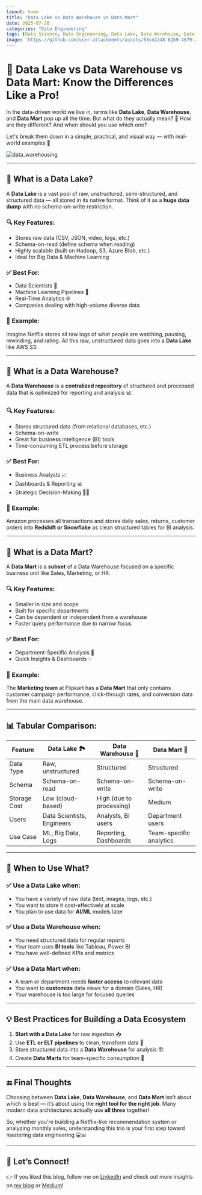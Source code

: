 ```yaml
---
layout: home
title: "Data Lake vs Data Warehouse vs Data Mart"
date: 2025-07-26
categories: "Data Engineering"
tags: [Data Science, Data Engineering, Data Lake, Data Warehouse, Date Mart, Big Data]
image: 'https://github.com/user-attachments/assets/53ce2248-82b9-4579-acbc-5a5daae4d32d'
---
```


# 🧠 Data Lake vs Data Warehouse vs Data Mart: Know the Differences Like a Pro!

In the data-driven world we live in, terms like **Data Lake**, **Data Warehouse**, and **Data Mart** pop up all the time. But what do they actually mean? 🤔 How are they different? And when should you use which one?

Let's break them down in a simple, practical, and visual way — with real-world examples 🚀

![data_warehousing](https://github.com/user-attachments/assets/53ce2248-82b9-4579-acbc-5a5daae4d32d)

---

## 📘 What is a Data Lake?

A **Data Lake** is a vast pool of raw, unstructured, semi-structured, and structured data — all stored in its native format. Think of it as a **huge data dump** with no schema-on-write restriction.

### 🔍 Key Features:

* Stores raw data (CSV, JSON, video, logs, etc.)
* Schema-on-read (define schema when reading)
* Highly scalable (built on Hadoop, S3, Azure Blob, etc.)
* Ideal for Big Data & Machine Learning

### ✅ Best For:

* Data Scientists 🧪
* Machine Learning Pipelines 🤖
* Real-Time Analytics 🌐
* Companies dealing with high-volume diverse data

### 🧾 Example:

Imagine Netflix stores all raw logs of what people are watching, pausing, rewinding, and rating. All this raw, unstructured data goes into a **Data Lake** like AWS S3.

---

## 🏢 What is a Data Warehouse?

A **Data Warehouse** is a **centralized repository** of structured and processed data that is optimized for reporting and analysis 📊.

### 🔍 Key Features:

* Stores structured data (from relational databases, etc.)
* Schema-on-write
* Great for business intelligence (BI) tools
* Time-consuming ETL process before storage

### ✅ Best For:

* Business Analysts 📈
* Dashboards & Reporting 📊
* Strategic Decision-Making 🧑‍💼

### 🧾 Example:

Amazon processes all transactions and stores daily sales, returns, customer orders into **Redshift or Snowflake** as clean structured tables for BI analysis.

---

## 🧩 What is a Data Mart?

A **Data Mart** is a **subset** of a Data Warehouse focused on a specific business unit like Sales, Marketing, or HR.

### 🔍 Key Features:

* Smaller in size and scope
* Built for specific departments
* Can be dependent or independent from a warehouse
* Faster query performance due to narrow focus

### ✅ Best For:

* Department-Specific Analysis 🎯
* Quick Insights & Dashboards 💡

### 🧾 Example:

The **Marketing team** at Flipkart has a **Data Mart** that only contains customer campaign performance, click-through rates, and conversion data from the main data warehouse.

---

## 📊 Tabular Comparison:

| Feature      | Data Lake 🏞️              | Data Warehouse 🏢        | Data Mart 🧩            |
| ------------ | -------------------------- | ------------------------ | ----------------------- |
| Data Type    | Raw, unstructured          | Structured               | Structured              |
| Schema       | Schema-on-read             | Schema-on-write          | Schema-on-write         |
| Storage Cost | Low (cloud-based)          | High (due to processing) | Medium                  |
| Users        | Data Scientists, Engineers | Analysts, BI users       | Department users        |
| Use Case     | ML, Big Data, Logs         | Reporting, Dashboards    | Team-specific analytics |

---

## 🧠 When to Use What?

### ✅ Use a **Data Lake** when:

* You have a variety of raw data (text, images, logs, etc.)
* You want to store it cost-effectively at scale
* You plan to use data for **AI/ML** models later

### ✅ Use a **Data Warehouse** when:

* You need structured data for regular reports
* Your team uses **BI tools** like Tableau, Power BI
* You have well-defined KPIs and metrics

### ✅ Use a **Data Mart** when:

* A team or department needs **faster access** to relevant data
* You want to **customize** data views for a domain (Sales, HR)
* Your warehouse is too large for focused queries

---

## 💡 Best Practices for Building a Data Ecosystem

1. **Start with a Data Lake** for raw ingestion 📥
2. Use **ETL or ELT pipelines** to clean, transform data 🧹
3. Store structured data into a **Data Warehouse** for analysis 🏗️
4. Create **Data Marts** for team-specific consumption 🧪

---

## 🔚 Final Thoughts

Choosing between **Data Lake**, **Data Warehouse**, and **Data Mart** isn’t about which is best — it’s about using the **right tool for the right job**. Many modern data architectures actually use **all three** together!

So, whether you're building a Netflix-like recommendation system or analyzing monthly sales, understanding this trio is your first step toward mastering data engineering 💻📊

---

## 🔗 Let’s Connect!

👉 If you liked this blog, follow me on [LinkedIn](https://linkedin.com/in/rajputlakhveer) and check out more insights on [my blog](https://rajputlakhveer.github.io) or [Medium](https://medium.com/@rajputlakhveer)!
